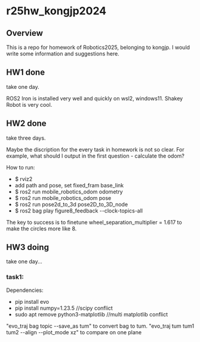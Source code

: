 # r25hw_kongjp2024

## Overview
This is a repo for homework of Robotics2025, belonging to kongjp.
I would write some information and suggestions here.

## HW1 done
take one day.

ROS2 Iron is installed very well and quickly on wsl2, windows11.
Shakey Robot is very cool.

## HW2 done
take three days.

Maybe the discription for the every task in homework is not so clear.
For example, what should I output in the first question - calculate the odom? 

How to run:
 - $ rviz2
 - add path and pose, set fixed_fram base_link
 - $ ros2 run mobile_robotics_odom odometry
 - $ ros2 run mobile_robotics_odom pose
 - $ ros2 run pose2d_to_3d pose2D_to_3D_node
 - $ ros2 bag play figure8_feedback --clock-topics-all

The key to success is to finetune wheel_separation_multiplier = 1.617 to make the circles more like 8.


## HW3 doing
take one day...

### task1:
Dependencies:
- pip install evo
- pip install numpy=1.23.5  //scipy conflict
- sudo apt remove python3-matplotlib    //multi matplotlib conflict

"evo_traj bag topic --save_as tum" to convert bag to tum.
"evo_traj tum tum1 tum2 --align --plot_mode xz" to compare on one plane 
